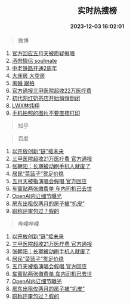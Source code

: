 <div align="center"><h2>实时热搜榜</h2><h4>2023-12-03 16:02:01</h4></div>

> 微博  

1. [官方回应五月天被质疑假唱](https://s.weibo.com/weibo?q=%23%E5%AE%98%E6%96%B9%E5%9B%9E%E5%BA%94%E4%BA%94%E6%9C%88%E5%A4%A9%E8%A2%AB%E8%B4%A8%E7%96%91%E5%81%87%E5%94%B1%23&t=31&band_rank=1&Refer=top)<br />
2. [酒肉情侣 soulmate](https://s.weibo.com/weibo?q=%E9%85%92%E8%82%89%E6%83%85%E4%BE%A3%20soulmate&t=31&band_rank=2&Refer=top)<br />
3. [中老铁路开通2周年](https://s.weibo.com/weibo?q=%23%E4%B8%AD%E8%80%81%E9%93%81%E8%B7%AF%E5%BC%80%E9%80%9A2%E5%91%A8%E5%B9%B4%23&t=31&band_rank=3&Refer=top)<br />
4. [大床房 大空房](https://s.weibo.com/weibo?q=%E5%A4%A7%E5%BA%8A%E6%88%BF%20%E5%A4%A7%E7%A9%BA%E6%88%BF&t=31&band_rank=4&Refer=top)<br />
5. [离婚 跟拍](https://s.weibo.com/weibo?q=%E7%A6%BB%E5%A9%9A%20%E8%B7%9F%E6%8B%8D&t=31&band_rank=5&Refer=top)<br />
6. [官方通报三甲医院超收22万医疗费](https://s.weibo.com/weibo?q=%23%E5%AE%98%E6%96%B9%E9%80%9A%E6%8A%A5%E4%B8%89%E7%94%B2%E5%8C%BB%E9%99%A2%E8%B6%85%E6%94%B622%E4%B8%87%E5%8C%BB%E7%96%97%E8%B4%B9%23&t=31&band_rank=6&Refer=top)<br />
7. [初代网红奶茶店开始悄悄倒闭](https://s.weibo.com/weibo?q=%23%E5%88%9D%E4%BB%A3%E7%BD%91%E7%BA%A2%E5%A5%B6%E8%8C%B6%E5%BA%97%E5%BC%80%E5%A7%8B%E6%82%84%E6%82%84%E5%80%92%E9%97%AD%23&t=31&band_rank=7&Refer=top)<br />
8. [LWX林炜翔](https://s.weibo.com/weibo?q=LWX%E6%9E%97%E7%82%9C%E7%BF%94&t=31&band_rank=8&Refer=top)<br />
9. [手机拍照的图片不要直接打印](https://s.weibo.com/weibo?q=%E6%89%8B%E6%9C%BA%E6%8B%8D%E7%85%A7%E7%9A%84%E5%9B%BE%E7%89%87%E4%B8%8D%E8%A6%81%E7%9B%B4%E6%8E%A5%E6%89%93%E5%8D%B0&t=31&band_rank=9&Refer=top)<br />

> 知乎  


> 百度  

1. [以开放创新“链”接未来](https://www.baidu.com/s?wd=%E4%BB%A5%E5%BC%80%E6%94%BE%E5%88%9B%E6%96%B0%E2%80%9C%E9%93%BE%E2%80%9D%E6%8E%A5%E6%9C%AA%E6%9D%A5&sa=fyb_news&rsv_dl=fyb_news)<br />
2. [三甲医院超收21万医疗费 官方通报](https://www.baidu.com/s?wd=%E4%B8%89%E7%94%B2%E5%8C%BB%E9%99%A2%E8%B6%85%E6%94%B621%E4%B8%87%E5%8C%BB%E7%96%97%E8%B4%B9+%E5%AE%98%E6%96%B9%E9%80%9A%E6%8A%A5&sa=fyb_news&rsv_dl=fyb_news)<br />
3. [张朝阳：长期被动刷手机人就废了](https://www.baidu.com/s?wd=%E5%BC%A0%E6%9C%9D%E9%98%B3%EF%BC%9A%E9%95%BF%E6%9C%9F%E8%A2%AB%E5%8A%A8%E5%88%B7%E6%89%8B%E6%9C%BA%E4%BA%BA%E5%B0%B1%E5%BA%9F%E4%BA%86&sa=fyb_news&rsv_dl=fyb_news)<br />
4. [居民“菜篮子”货足价稳](https://www.baidu.com/s?wd=%E5%B1%85%E6%B0%91%E2%80%9C%E8%8F%9C%E7%AF%AE%E5%AD%90%E2%80%9D%E8%B4%A7%E8%B6%B3%E4%BB%B7%E7%A8%B3&sa=fyb_news&rsv_dl=fyb_news)<br />
5. [五月天被指演唱会假唱 官方回应](https://www.baidu.com/s?wd=%E4%BA%94%E6%9C%88%E5%A4%A9%E8%A2%AB%E6%8C%87%E6%BC%94%E5%94%B1%E4%BC%9A%E5%81%87%E5%94%B1+%E5%AE%98%E6%96%B9%E5%9B%9E%E5%BA%94&sa=fyb_news&rsv_dl=fyb_news)<br />
6. [车窗贴两张缴费单 车内司机已去世](https://www.baidu.com/s?wd=%E8%BD%A6%E7%AA%97%E8%B4%B4%E4%B8%A4%E5%BC%A0%E7%BC%B4%E8%B4%B9%E5%8D%95+%E8%BD%A6%E5%86%85%E5%8F%B8%E6%9C%BA%E5%B7%B2%E5%8E%BB%E4%B8%96&sa=fyb_news&rsv_dl=fyb_news)<br />
7. [OpenAI内讧细节曝光](https://www.baidu.com/s?wd=OpenAI%E5%86%85%E8%AE%A7%E7%BB%86%E8%8A%82%E6%9B%9D%E5%85%89&sa=fyb_news&rsv_dl=fyb_news)<br />
8. [房东出租仅两月的房子被“扒皮”](https://www.baidu.com/s?wd=%E6%88%BF%E4%B8%9C%E5%87%BA%E7%A7%9F%E4%BB%85%E4%B8%A4%E6%9C%88%E7%9A%84%E6%88%BF%E5%AD%90%E8%A2%AB%E2%80%9C%E6%89%92%E7%9A%AE%E2%80%9D&sa=fyb_news&rsv_dl=fyb_news)<br />
9. [职称评审包过？假的](https://www.baidu.com/s?wd=%E8%81%8C%E7%A7%B0%E8%AF%84%E5%AE%A1%E5%8C%85%E8%BF%87%EF%BC%9F%E5%81%87%E7%9A%84&sa=fyb_news&rsv_dl=fyb_news)<br />

> 哔哩哔哩  

1. [以开放创新“链”接未来](https://www.baidu.com/s?wd=%E4%BB%A5%E5%BC%80%E6%94%BE%E5%88%9B%E6%96%B0%E2%80%9C%E9%93%BE%E2%80%9D%E6%8E%A5%E6%9C%AA%E6%9D%A5&sa=fyb_news&rsv_dl=fyb_news)<br />
2. [三甲医院超收21万医疗费 官方通报](https://www.baidu.com/s?wd=%E4%B8%89%E7%94%B2%E5%8C%BB%E9%99%A2%E8%B6%85%E6%94%B621%E4%B8%87%E5%8C%BB%E7%96%97%E8%B4%B9+%E5%AE%98%E6%96%B9%E9%80%9A%E6%8A%A5&sa=fyb_news&rsv_dl=fyb_news)<br />
3. [张朝阳：长期被动刷手机人就废了](https://www.baidu.com/s?wd=%E5%BC%A0%E6%9C%9D%E9%98%B3%EF%BC%9A%E9%95%BF%E6%9C%9F%E8%A2%AB%E5%8A%A8%E5%88%B7%E6%89%8B%E6%9C%BA%E4%BA%BA%E5%B0%B1%E5%BA%9F%E4%BA%86&sa=fyb_news&rsv_dl=fyb_news)<br />
4. [居民“菜篮子”货足价稳](https://www.baidu.com/s?wd=%E5%B1%85%E6%B0%91%E2%80%9C%E8%8F%9C%E7%AF%AE%E5%AD%90%E2%80%9D%E8%B4%A7%E8%B6%B3%E4%BB%B7%E7%A8%B3&sa=fyb_news&rsv_dl=fyb_news)<br />
5. [五月天被指演唱会假唱 官方回应](https://www.baidu.com/s?wd=%E4%BA%94%E6%9C%88%E5%A4%A9%E8%A2%AB%E6%8C%87%E6%BC%94%E5%94%B1%E4%BC%9A%E5%81%87%E5%94%B1+%E5%AE%98%E6%96%B9%E5%9B%9E%E5%BA%94&sa=fyb_news&rsv_dl=fyb_news)<br />
6. [车窗贴两张缴费单 车内司机已去世](https://www.baidu.com/s?wd=%E8%BD%A6%E7%AA%97%E8%B4%B4%E4%B8%A4%E5%BC%A0%E7%BC%B4%E8%B4%B9%E5%8D%95+%E8%BD%A6%E5%86%85%E5%8F%B8%E6%9C%BA%E5%B7%B2%E5%8E%BB%E4%B8%96&sa=fyb_news&rsv_dl=fyb_news)<br />
7. [OpenAI内讧细节曝光](https://www.baidu.com/s?wd=OpenAI%E5%86%85%E8%AE%A7%E7%BB%86%E8%8A%82%E6%9B%9D%E5%85%89&sa=fyb_news&rsv_dl=fyb_news)<br />
8. [房东出租仅两月的房子被“扒皮”](https://www.baidu.com/s?wd=%E6%88%BF%E4%B8%9C%E5%87%BA%E7%A7%9F%E4%BB%85%E4%B8%A4%E6%9C%88%E7%9A%84%E6%88%BF%E5%AD%90%E8%A2%AB%E2%80%9C%E6%89%92%E7%9A%AE%E2%80%9D&sa=fyb_news&rsv_dl=fyb_news)<br />
9. [职称评审包过？假的](https://www.baidu.com/s?wd=%E8%81%8C%E7%A7%B0%E8%AF%84%E5%AE%A1%E5%8C%85%E8%BF%87%EF%BC%9F%E5%81%87%E7%9A%84&sa=fyb_news&rsv_dl=fyb_news)<br />
